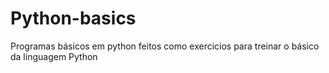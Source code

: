 # Python-basics
Programas básicos em python feitos como exercicios para treinar o básico da linguagem Python
